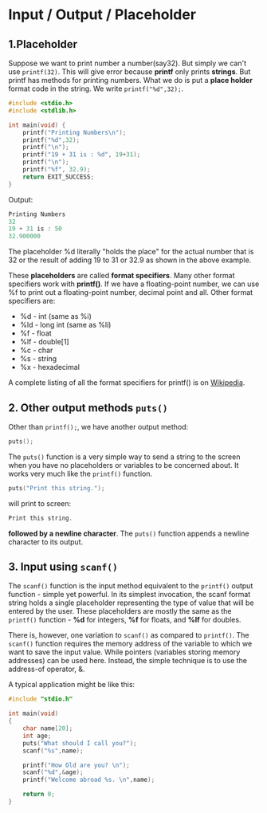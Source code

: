 # Input / Output / Placeholder

## 1.Placeholder
Suppose we want to print number a number(say32). But simply we can't use ```printf(32)```. This will give error because **printf** only prints **strings**. But printf has methods for printing numbers. What we do is put a **place holder** format code in the string.
We write ```printf("%d",32);```.
```C
#include <stdio.h>
#include <stdlib.h>

int main(void) {
	printf("Printing Numbers\n");
	printf("%d",32);
	printf("\n");
	printf("19 + 31 is : %d", 19+31);
	printf("\n");
	printf("%f", 32.9);
	return EXIT_SUCCESS;
}
```
Output:
```C
Printing Numbers
32
19 + 31 is : 50
32.900000
```
The placeholder %d literally "holds the place" for the actual number that is 32 or the result of adding 19 to 31 or 32.9 as shown in the above example.

These **placeholders** are called **format specifiers**. Many other format specifiers work with **printf()**. If we have a floating-point number, we can use %f to print out a floating-point number, decimal point and all. Other format specifiers are:

* %d - int (same as %i)
* %ld - long int (same as %li)
* %f - float
* %lf - double[1]
* %c - char
* %s - string
* %x - hexadecimal

A complete listing of all the format specifiers for printf() is on [Wikipedia](https://en.wikipedia.org/wiki/Printf_format_string).

## 2. Other output methods ```puts()```
Other than ```printf();```, we have another output method:
```C
puts();
```
The ```puts()``` function is a very simple way to send a string to the screen when you have no placeholders or variables to be concerned about. It works very much like the ```printf()``` function.
```C
puts("Print this string.");
```
will print to screen:
```C
Print this string.
```
**followed by a newline character**. The ```puts()``` function appends a newline character to its output.
## 3. Input using ```scanf()```
The ```scanf()``` function is the input method equivalent to the ```printf()``` output function - simple yet powerful. In its simplest invocation, the scanf format string holds a single placeholder representing the type of value that will be entered by the user. These placeholders are mostly the same as the ```printf()``` function - **%d** for integers, **%f** for floats, and **%lf** for doubles.

There is, however, one variation to ```scanf()``` as compared to ```printf()```. The ```scanf()``` function requires the memory address of the variable to which we want to save the input value. While pointers (variables storing memory addresses) can be used here. Instead, the simple technique is to use the address-of operator, &.

A typical application might be like this:
```C
#include "stdio.h"

int main(void)
{
    char name[20];
	int age;
	puts("What should I call you?");
	scanf("%s",name);

	printf("How Old are you? \n");
	scanf("%d",&age);
	printf("Welcome abroad %s. \n",name);

    return 0;
}
```